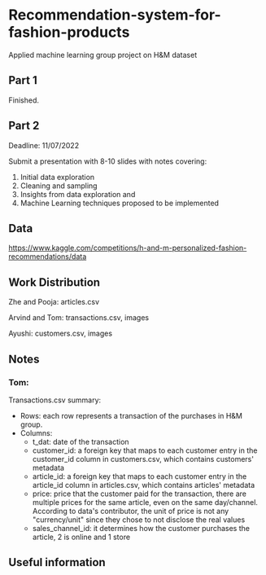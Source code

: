 # Recommendation-system-for-fashion-products
Applied machine learning group project on H&amp;M dataset

## Part 1
Finished.

## Part 2

Deadline: 11/07/2022

Submit a presentation with 8-10 slides with notes covering:

1. Initial data exploration
2. Cleaning and sampling
3. Insights from data exploration and
4. Machine Learning techniques proposed to be implemented


## Data
https://www.kaggle.com/competitions/h-and-m-personalized-fashion-recommendations/data

## Work Distribution
Zhe and Pooja: articles.csv

Arvind and Tom: transactions.csv, images

Ayushi: customers.csv, images

## Notes

### Tom:

Transactions.csv summary:

- Rows: each row represents a transaction of the purchases in H&M group.
- Columns:
  - t_dat: date of the transaction
  - customer_id: a foreign key that maps to each customer entry in the customer_id column in customers.csv, which contains customers' metadata
  - article_id: a foreign key that maps to each customer entry in the article_id column in articles.csv, which contains articles' metadata
  - price: price that the customer paid for the transaction, there are multiple prices for the same article, even on the same day/channel. According to data's contributor, the unit of price is not any "currency/unit" since they chose to not disclose the real values
  - sales_channel_id: it determines how the customer purchases the article, 2 is online and 1 store

## Useful information
